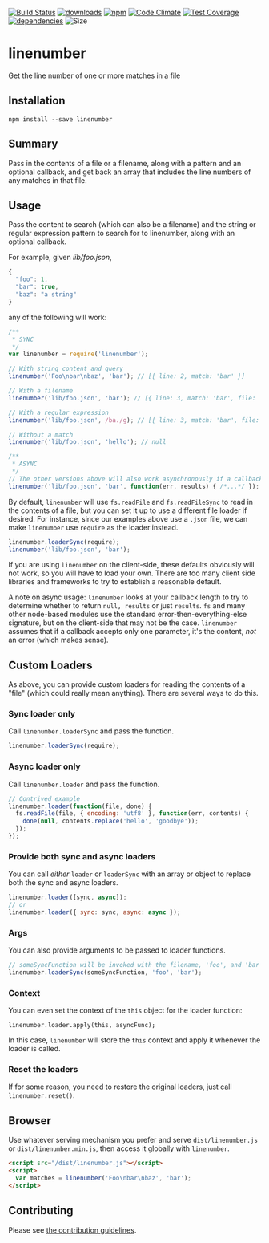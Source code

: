 [![Build Status](https://travis-ci.org/tandrewnichols/linenumber.png)](https://travis-ci.org/tandrewnichols/linenumber) [![downloads](http://img.shields.io/npm/dm/linenumber.svg)](https://npmjs.org/package/linenumber) [![npm](http://img.shields.io/npm/v/linenumber.svg)](https://npmjs.org/package/linenumber) [![Code Climate](https://codeclimate.com/github/tandrewnichols/linenumber/badges/gpa.svg)](https://codeclimate.com/github/tandrewnichols/linenumber) [![Test Coverage](https://codeclimate.com/github/tandrewnichols/linenumber/badges/coverage.svg)](https://codeclimate.com/github/tandrewnichols/linenumber) [![dependencies](https://david-dm.org/tandrewnichols/linenumber.png)](https://david-dm.org/tandrewnichols/linenumber) ![Size](https://img.shields.io/badge/size-1.25kb-brightgreen.svg)

# linenumber

Get the line number of one or more matches in a file

## Installation

`npm install --save linenumber`

## Summary

Pass in the contents of a file or a filename, along with a pattern and an optional callback, and get back an array that includes the line numbers of any matches in that file.

## Usage

Pass the content to search (which can also be a filename) and the string or regular expression pattern to search for to linenumber, along with an optional callback.

For example, given _lib/foo.json_,

```js
{
  "foo": 1,
  "bar": true,
  "baz": "a string"
}
```

any of the following will work:

```js
/**
 * SYNC
 */
var linenumber = require('linenumber');

// With string content and query
linenumber('Foo\nbar\nbaz', 'bar'); // [{ line: 2, match: 'bar' }]

// With a filename
linenumber('lib/foo.json', 'bar'); // [{ line: 3, match: 'bar', file: 'lib/foo.json' }]

// With a regular expression
linenumber('lib/foo.json', /ba./g); // [{ line: 3, match: 'bar', file: 'lib/foo.json' }, { line: 4, match: 'baz', file: 'lib/foo.json' }]

// Without a match
linenumber('lib/foo.json', 'hello'); // null

/**
 * ASYNC
 */
// The other versions above will also work asynchronously if a callback is passed
linenumber('lib/foo.json', 'bar', function(err, results) { /*...*/ }); // results = [{ line: 3, match: 'bar', file: 'lib/foo.json' }]
```

By default, `linenumber` will use `fs.readFile` and `fs.readFileSync` to read in the contents of a file, but you can set it up to use a different file loader if desired. For instance, since our examples above use a `.json` file, we can make `linenumber` use `require` as the loader instead.

```js
linenumber.loaderSync(require);
linenumber('lib/foo.json', 'bar');
```

 If you are using `linenumber` on the client-side, these defaults obviously will not work, so you will have to load your own. There are too many client side libraries and frameworks to try to establish a reasonable default.

A note on async usage: `linenumber` looks at your callback length to try to determine whether to return `null, results` or just `results`. `fs` and many other node-based modules use the standard error-then-everything-else signature, but on the client-side that may not be the case. `linenumber` assumes that if a callback accepts only one parameter, it's the content, _not_ an error (which makes sense).

## Custom Loaders

As above, you can provide custom loaders for reading the contents of a "file" (which could really mean anything). There are several ways to do this.

### Sync loader only

Call `linenumber.loaderSync` and pass the function.

```js
linenumber.loaderSync(require);
```

### Async loader only

Call `linenumber.loader` and pass the function.

```js
// Contrived example
linenumber.loader(function(file, done) {
  fs.readFile(file, { encoding: 'utf8' }, function(err, contents) {
    done(null, contents.replace('hello', 'goodbye'));
  });
});
```

### Provide both sync and async loaders

You can call _either_ `loader` or `loaderSync` with an array or object to replace both the sync and async loaders.

```js
linenumber.loader([sync, async]);
// or
linenumber.loader({ sync: sync, async: async });
```

### Args

You can also provide arguments to be passed to loader functions.

```js
// someSyncFunction will be invoked with the filename, 'foo', and 'bar'
linenumber.loaderSync(someSyncFunction, 'foo', 'bar');
```

### Context

You can even set the context of the `this` object for the loader function:

```
linenumber.loader.apply(this, asyncFunc);
```

In this case, `linenumber` will store the `this` context and apply it whenever the loader is called.

### Reset the loaders

If for some reason, you need to restore the original loaders, just call `linenumber.reset()`.

## Browser

Use whatever serving mechanism you prefer and serve `dist/linenumber.js` or `dist/linenumber.min.js`, then access it globally with `linenumber`.

```html
<script src="/dist/linenumber.js"></script>
<script>
  var matches = linenumber('Foo\nbar\nbaz', 'bar');
</script>
```

## Contributing

Please see [the contribution guidelines](CONTRIBUTING.md).
